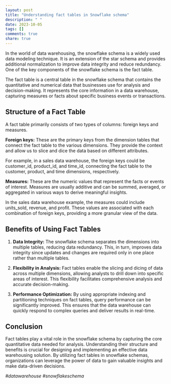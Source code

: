 ```yaml
---
layout: post
title: "Understanding fact tables in Snowflake schema"
description: " "
date: 2023-10-05
tags: []
comments: true
share: true
---
```


In the world of data warehousing, the snowflake schema is a widely used data modeling technique. It is an extension of the star schema and provides additional normalization to improve data integrity and reduce redundancy. One of the key components of the snowflake schema is the fact table.

The fact table is a central table in the snowflake schema that contains the quantitative and numerical data that businesses use for analysis and decision-making. It represents the core information in a data warehouse, capturing measures or facts about specific business events or transactions.

## Structure of a Fact Table

A fact table primarily consists of two types of columns: foreign keys and measures.

**Foreign keys:** These are the primary keys from the dimension tables that connect the fact table to the various dimensions. They provide the context and allow us to slice and dice the data based on different attributes.

For example, in a sales data warehouse, the foreign keys could be customer_id, product_id, and time_id, connecting the fact table to the customer, product, and time dimensions, respectively.

**Measures:** These are the numeric values that represent the facts or events of interest. Measures are usually additive and can be summed, averaged, or aggregated in various ways to derive meaningful insights.

In the sales data warehouse example, the measures could include units_sold, revenue, and profit. These values are associated with each combination of foreign keys, providing a more granular view of the data.

## Benefits of Using Fact Tables

1. **Data Integrity:** The snowflake schema separates the dimensions into multiple tables, reducing data redundancy. This, in turn, improves data integrity since updates and changes are required only in one place rather than multiple tables.

2. **Flexibility in Analysis:** Fact tables enable the slicing and dicing of data across multiple dimensions, allowing analysts to drill down into specific areas of interest. This flexibility facilitates comprehensive analysis and accurate decision-making.

3. **Performance Optimization:** By using appropriate indexing and partitioning techniques on fact tables, query performance can be significantly improved. This ensures that the data warehouse can quickly respond to complex queries and deliver results in real-time.

## Conclusion

Fact tables play a vital role in the snowflake schema by capturing the core quantitative data needed for analysis. Understanding their structure and benefits is crucial for designing and implementing an effective data warehousing solution. By utilizing fact tables in snowflake schemas, organizations can leverage the power of data to gain valuable insights and make data-driven decisions.

_#datawarehouse #snowflakeschema_